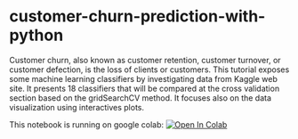 # customer-churn-prediction-with-python

Customer churn, also known as customer retention, customer turnover, or customer defection, is the loss of clients or customers.
This tutorial exposes some machine learning classifiers by investigating data from Kaggle web site. It presents 18 classifiers that will be compared at the cross validation section based on the gridSearchCV method. It focuses also on the data visualization using interactives plots.

This notebook is running on google colab: [![Open In Colab](https://colab.research.google.com/assets/colab-badge.svg)](https://colab.research.google.com/github/weiji14/deepbedmap/)
